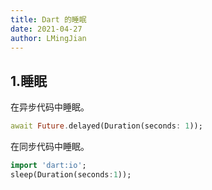 ```yaml
---
title: Dart 的睡眠
date: 2021-04-27
author: LMingJian
---
```


## 1.睡眠

在异步代码中睡眠。

```dart
await Future.delayed(Duration(seconds: 1));
```

在同步代码中睡眠。

```dart
import 'dart:io';
sleep(Duration(seconds:1));
```

